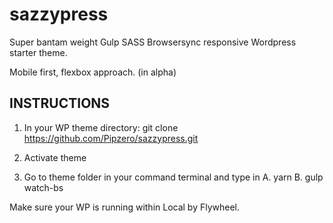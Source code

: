 # sazzypress

Super bantam weight Gulp SASS Browsersync responsive Wordpress starter theme.

Mobile first, flexbox approach. (in alpha)


## INSTRUCTIONS

1. In your WP theme directory:
git clone https://github.com/Pipzero/sazzypress.git

2. Activate theme

3. Go to theme folder in your command terminal and type in
    A. yarn
    B. gulp watch-bs

Make sure your WP is running within Local by Flywheel.


